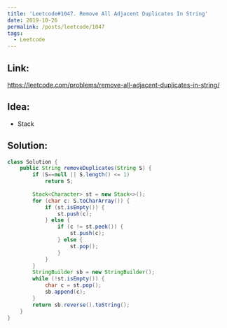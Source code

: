 ```yaml
---
title: 'Leetcode#1047. Remove All Adjacent Duplicates In String'
date: 2019-10-26
permalink: /posts/leetcode/1047
tags:
  - Leetcode
---
```

## Link: ##
https://leetcode.com/problems/remove-all-adjacent-duplicates-in-string/

## Idea: ##
- Stack

## Solution: ##
```java
class Solution {
    public String removeDuplicates(String S) {
        if (S==null || S.length() <= 1)
            return S;
        
        Stack<Character> st = new Stack<>();
        for (char c: S.toCharArray()) {
            if (st.isEmpty()) {
                st.push(c);
            } else {
                if (c != st.peek()) {
                    st.push(c);
                } else {
                    st.pop();
                }
            }
        }
        StringBuilder sb = new StringBuilder();
        while (!st.isEmpty()) {
            char c = st.pop();
            sb.append(c);
        }
        return sb.reverse().toString();
    }
}
```
